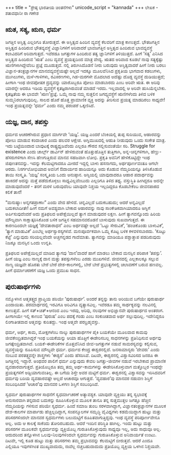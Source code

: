 +++
title = "ಶ್ರೇಷ್ಠ ಭಾರತೀಯ ಚಿಂತನೆಗಳು"
unicode_script = "kannada"
+++
ಲೇಖಕ - ಶತಾವಧಾನೀ ರಾ ಗಣೇಶ

## ಋತ, ಸತ್ಯ, ಋಣ, ಧರ್ಮ

ಜಗತ್ತಿನ ಅಸ್ತಿತ್ವ ಎಲ್ಲರಿಗೂ ತೋರುತ್ತದೆ. ಈ ಅಸ್ತಿತ್ವದ ಹಿಂದಿನ ವ್ಯವಸ್ಥೆ ಕೆಲವರಿಗೆ ಮಾತ್ರ ಕಾಣುತ್ತದೆ. ಭೌತಜಗತ್ತಿನ ಅಸ್ತಿತ್ವದ ಹಿಂದಿರುವ ಭೌತವ್ಯವಸ್ಥೆ ವಿಜ್ಞಾನಿಗಳಿಗೆ ಅರಿವಾದರೆ ಭಾವಜಗತ್ತಿನ ಅಸ್ತಿತ್ವದ ಹಿಂದಿರುವ ಭಾವವ್ಯವಸ್ಥೆ ಕಲಾವಿದರಿಗೆ ಅರಿವಾಗುತ್ತದೆ. ಇವೆರಡೂ ಜಗತ್ತುಗಳ ಹಿಂದಿರುವ ತತ್ವ ಜ್ಞಾನಿಗಳಿಗೆ ತಿಳಿಯುತ್ತದೆ. ಹೀಗೆ ‘ಸತ್ಯ’ ಎನಿಸಿದ ಅಸ್ತಿತ್ವದ ಹಿಂದಿರುವ ‘ಋತ’ ಎಂಬ ವ್ಯವಸ್ಥೆ ಪ್ರಯತ್ನದಿಂದ ಮಾತ್ರ ವೇದ್ಯ. ಋತದ ಅರಿವಾದ ಕೂಡಲೆ ನಾವು ಸತ್ಯಕ್ಕೆಷ್ಟು ಋಣಿಗಳಾಗಿದ್ದೇವೆಂಬ ಪ್ರಜ್ಞೆ ಮೂಡುತ್ತದೆ. ನಲ್ಲಿ ತಿರುಗಿಸಿದೊಡನೆ ನೀರು ಬರುವುದು ಅಸ್ತಿತ್ವವಾದರೆ ಹೀಗೆ ನೀರು ಬರಲು ವಿಜ್ಞಾನ-ತಂತ್ರಜ್ಞಾನಗಳ ಮಾನವವ್ಯವಸ್ಥೆಯಷ್ಟೇ ಅಲ್ಲದೆ ಇದಕ್ಕೂ ಮೂಲವೆನಿಸಿದ ಪ್ರಕೃತಿಯ ಭಾಗವಾದ ಕಡಲುಗಳು, ಮುಗಿಲುಗಳು, ಮಳೆ-ಗಾಳಿಗಳು, ರವಿಕಿರಣಗಳು, ಗಿಡ-ಮರಗಳೇ ಮೊದಲಾದ ಅದೆಷ್ಟು ದೊಡ್ಡ ವ್ಯವಸ್ಥೆ ದುಡಿಯುತ್ತದೆ; ಹೀಗಾಗಿ ಇಂಥ ಜೀವಪೋಷಕ ದ್ರವ್ಯವನ್ನು ಯಾರೊಬ್ಬರೂ ಪೋಲು ಮಾಡಬಾರದು ಎಂಬ ಅರಿವೇ ಋತ. ಈ ಅರಿವು ಯಾರನ್ನೇ ಆದರೂ ಇಡಿಯ ವ್ಯವಸ್ಥೆಗೆ ಕೃತಜ್ಞರಾಗಿರುವಂತೆ ಮಾಡದೆ ಇರದು. ಇಲ್ಲವಾದಲ್ಲಿ ಆ ಅರಿವೇ ಹುಸಿಯೆನ್ನಬೇಕು. ಕೃತಜ್ಞತೆಯ ಈ ಭಾವವೇ ‘ಋಣ’ಪ್ರಜ್ಞೆ. ಒಮ್ಮೆ ನಾವು ನಮ್ಮ ಸುತ್ತಲಿನ ಜಗದ್ವ್ಯವಸ್ಥೆಗೆ ಋಣಿಗಳೆಂದು ತಿಳಿದ ಬಳಿಕ ಸುಮ್ಮನಿರಲಾಗುವುದಿಲ್ಲ. ಸಾಲದ ಹೊರೆ ಹೊತ್ತ ಪ್ರಾಮಾಣಿಕ ವ್ಯಕ್ತಿ ಅದನ್ನು ತೀರಿಸುವ ಪ್ರಯತ್ನ ಮಾಡದಿರಲು ಸಾಧ್ಯವೇ! ಇಂಥ ಪ್ರಯತ್ನವನ್ನೇ ‘ಧರ್ಮ’ ಎಂದು ನಮ್ಮ ಪರಂಪರೆ ಒಕ್ಕಣಿಸಿದೆ.

## ಯಜ್ಞ, ದಾನ, ತಪಸ್ಸು

ಧರ್ಮದ ಆಚರಣೆಗಿರುವ ಪ್ರಧಾನ ಮಾರ್ಗವೇ ‘ಯಜ್ಞ’. ಯಜ್ಞ ಎಂದರೆ ಬೆಂಕಿಯಲ್ಲಿ ತುಪ್ಪ ಸುರಿಯುವ, ಆಹಾರವನ್ನು ಪೋಲು ಮಾಡುವ ಕಂದಾಚಾರ ಎಂದು ಹಲವರ ಆಕ್ಷೇಪ. ಅಗ್ನಿಮುಖದಲ್ಲಿ ಆಹುತಿ ನೀಡುವುದು ಒಂದು ಸಂಕೇತ ಮಾತ್ರ. ಇದು ಬಟ್ಟೆಯಿಂದಾದ ಬಾವುಟಕ್ಕೆ ರಾಷ್ಟ್ರಧ್ವಜವೆಂದು ಎಲ್ಲರೂ ಗೌರವ ಸಲ್ಲಿಸುವಂತೆಯೇ ಸರಿ. Struggle for existence ಎಂದು ಚಾರ್ಲ್ಸ್ ಡಾರ್ವಿನ್ ಹೇಳಿರುವಂತೆ ಹೊತ್ತುಹೊತ್ತಿನ ತುತ್ತಿಗಾಗಿ, ಅನ್ನ-ಚಿನ್ನಗಳಿಗಾಗಿ, ಹೆಣ್ಣು-ಹೆಸರುಗಳಿಗಾಗಿ ಸೆಣಸಿ ಹೆಣಗುತ್ತಿರುವ ಮಾನವ ಸಹಜವಾಗಿ ಲೋಭಿ. ಪ್ರಕೃತಿ ಅವನಿಗೆ ಹೇಳಿಕೊಟ್ಟಿದ್ದೇ ಇಂಥ ಜಿಪುಣತನವನ್ನು. ಇದನ್ನು ಕೆಲಮಟ್ಟಿಗಾದರೂ ಮೀರದೆ ಇದ್ದಲ್ಲಿ ಬಾಳು ಹಸನಾಗದು, ಅರ್ಥಪೂರ್ಣವಂತೂ ಆಗಲೇ ಆರದು. ನಿಸರ್ಗಲೋಭಿಯಾದ ಅವನಿಗೆ ಔದಾರ್ಯದ ಹಾದಿಯನ್ನೂ ಅದು ಕೊಡುವ ನೆಮ್ಮದಿಯನ್ನೂ ತಿಳಿಸಿಕೊಡುವ ತಾಯಿ ಸಂಸ್ಕೃತಿ. ‘ಯಜ್ಞ’ ಸಂಸ್ಕೃತಿಯ ಒಂದು ಅನುಷ್ಠಾನ. ಅಗ್ನಿಯಲ್ಲಿ ಯಾವುದಾದರೂ ಆಹಾರ ಪದಾರ್ಥವನ್ನು ಹಾಕಿದರೆ ಅದನ್ನು ಮತ್ತೆ ಪಡೆದುಕೊಳ್ಳಲು ಸಾಧ್ಯವಿಲ್ಲವೆಂಬುದು ಎಲ್ಲರಿಗೂ ತಿಳಿದ ತಥ್ಯ. ವಸ್ತುಸ್ಥಿತಿ ಹೀಗಿದ್ದರೂ ಅದನ್ನೇ ಮಾಡುವುದೆಂದರೆ - ತನಗೆ ಮರಳಿ ಬರುವುದೆಂಬ ಯಾವುದೇ ನಿಶ್ಚಯ ಇಲ್ಲದಿದ್ದರೂ ಕೊಡಬೇಕೆಂಬ ಜೀವನಪಾಠದ ಕಲಿಕೆ ತಾನೆ!

“ಮನುಷ್ಯಾಃ ಅನ್ನಗತಪ್ರಾಣಾಃ” ಎಂದು ವೇದ ಹೇಳಿದೆ. ಚಿನ್ನವಿಲ್ಲದೆ ಬದುಕಬಹುದು; ಆದರೆ ಅನ್ನವಿಲ್ಲದೆ ಬದುಕಲಾದೀತೇ! ಹೀಗೆ ನಮಗೆ ಅವಶ್ಯವಾಗಿ ಬೇಕಾದ ಆಹಾರವನ್ನು ನಾವು ಸಾಂಕೇತಿಕವಾಗಿಯಾದರೂ ಅಗ್ನಿಗೆ ಅರ್ಪಿಸುವುದೆಂದರೆ ಅದು ಪ್ರತಿಫಲದ ಅಪೇಕ್ಷೆಯಿಲ್ಲದೆ ತ್ಯಾಗ ಮಾಡುವುದರ ಲಕ್ಷಣ. ಹೀಗೆ ತ್ಯಾಗವನ್ನೊಂದು ಹಿರಿಯ ಮೌಲ್ಯವಾಗಿ ಸಾಕ್ಷಾತ್ಕರಿಸಿಕೊಂಡ ಬಳಿಕ ಜಗತ್ತಿನ ಸಹಮಾನವರೊಡನೆ ಬಾಳುವುದು ಸುಖವಾಗುತ್ತದೆ. ಈ ಕಾರಣದಿಂದಲೇ ಯಜ್ಞಕ್ಕೆ ‘ದೇವತಾರಾಧನೆ’ ಎಂಬ ಅರ್ಥವಷ್ಟೇ ಅಲ್ಲದೆ ‘ಒಟ್ಟು ಸೇರುವಿಕೆ’, ‘ಹಂಚಿಕೊಂಡು ಬಾಳುವಿಕೆ’, ‘ತ್ಯಾಗ ಮಾಡುವಿಕೆ’ ಎಂಬೆಲ್ಲ ಅರ್ಥಸ್ವಾರಸ್ಯಗಳಿವೆ. ಮನಃಪೂರ್ವಕವಾಗಿ ಒಮ್ಮೆ ಕೊಟ್ಟ ಬಳಿಕ ಕಳವಳಿಸಬಾರದು. ‘ಕೊಟ್ಟು ಕೆಟ್ಟೆ’ ಎನ್ನುವುದು ಸರಿಯಲ್ಲವೆಂದೇ ಅಚ್ಚಗನ್ನಡದ ಗಾದೆಮಾತು. ತ್ಯಾಗವನ್ನು ಮಾಡಿಯೂ ಪಶ್ಚಾತ್ತಾಪ ಪಡದಿರುವುದು ನಿಜಕ್ಕೂ ಮನಸ್ಸಿನ ಒಂದು ಉನ್ನತಿ.

ಪ್ರತಿಫಲದ ಅಪೇಕ್ಷೆಯಿಲ್ಲದೆ ಮಾಡಿದ ತ್ಯಾಗವು ‘ದಾನ’ವಾದರೆ ಹಾಗೆ ಮಾಡಲು ಬೇಕಾದ ಮನಸ್ಸಿನ ಪರಿಪಾಕ ‘ತಪಸ್ಸು’. ಹೀಗೆ ಯಜ್ಞ ಎಂಬ ನಾಣ್ಯಕ್ಕೆ ದಾನ ಮತ್ತು ತಪಸ್ಸುಗಳೆಂಬ ಎರಡು ಮುಖಗಳಿವೆ. ಜೀವನದಲ್ಲಿ ಎಲ್ಲಕಾಲಕ್ಕೂ ಸಲ್ಲುವ ನಾಣ್ಯ ಯಜ್ಞವೇ ಹೊರತು ಬೇರೆ ಬೇರೆ ದೇಶ-ಕಾಲಗಳಲ್ಲಿ, ಬೇರೆ ಬೇರೆ ಪ್ರಭುತ್ವಗಳಲ್ಲಿ ಚಲಾವಣೆಗೆ ಬರುವ ಹಣವಲ್ಲ. ಹೀಗೆ ಧರ್ಮಾಚರಣೆಗೆ ಯಜ್ಞ ಒಂದು ಪ್ರಮುಖ ಸಾಧನ.

## ಪುರುಷಾರ್ಥಗಳು

ನಮ್ಮೊಳಗಿನ ಆತ್ಮತತ್ತ್ವದ ಪ್ರಾಪ್ತಿಯ ಪರಿಯೇ ‘ಪುರುಷಾರ್ಥ’. ಅಂದರೆ ತನ್ನನ್ನು ತಾನು ಅರಿಯುವ ಬಗೆಯೇ ಪುರುಷಾರ್ಥ ಎಂದಾಯಿತು. ಪರಮಾರ್ಥದಲ್ಲಿ ಇರವಿಗೂ ಅರಿವಿಗೂ ವ್ಯತ್ಯಾಸವಿಲ್ಲ. ಇವೆರಡೂ ತಮ್ಮ ಸಾರ್ಥಕ್ಯವನ್ನು ನಲವಿನಲ್ಲಿ ಕಾಣುತ್ತವೆ. ಹೀಗೆ ಸತ್+ಚಿತ್+ಆನಂದ ಎಂಬ ಇರವು, ಅರಿವು, ನಲವುಗಳ ಅಭಿಜ್ಞಾನವೇ ಪುರುಷಾರ್ಥದ ಅಂತರಂಗ. ಹೀಗಾಗಿಯೇ ಇಲ್ಲಿ ಕಾಣುವ ‘ಪುರುಷ’ ಎಂಬ ಪದಕ್ಕೆ ಗಂಡು ಎಂಬ ಸಂಕುಚಿತವಾದ ಅರ್ಥ ಸಲ್ಲುವುದಿಲ್ಲ. ಇದೇನಿದ್ದರೂ ಲಿಂಗಾತೀತವಾದ ಆತ್ಮವನ್ನು ಕುರಿತದ್ದು. ಇಂಥ ಆತ್ಮವೇ ಪರಬ್ರಹ್ಮವಸ್ತು.

ಧರ್ಮ, ಅರ್ಥ, ಕಾಮ, ಮೋಕ್ಷಗಳೆಂಬ ನಾಲ್ಕು ಪುರುಷಾರ್ಥಗಳ ಪೈಕಿ ಬಯಕೆಯೇ ಮೂಲವಾದ ಕಾಮವು ಜೀವಕೇಂದ್ರಿತವಾಗಿದ್ದರೆ ಇಂಥ ಬಯಕೆಯನ್ನು ಆಯಾ ಹೊತ್ತಿಗೆ ಈಡೇರಿಸಬಲ್ಲ ಸಾಧನಗಳನ್ನು ಪ್ರತಿನಿಧಿಸುವ ಅರ್ಥವು ಜಗತ್ಕೇಂದ್ರಿತವಾಗಿದೆ. ಬಯಕೆ-ಈಡೇರಿಕೆಗಳ ಮೊತ್ತವೆನಿಸಿದ ಜೀವ-ಜಗತ್ತುಗಳ ನಡುವೆ ಸಾಮರಸ್ಯವನ್ನು ಕಲ್ಪಿಸುವ, ವ್ಯವಸ್ಥೆಯನ್ನು ರೂಪಿಸುವ ಮೌಲ್ಯವೇ ಧರ್ಮ. ಧರ್ಮದ ಕೇಂದ್ರ
ಈಶ್ವರನಲ್ಲಿದೆ. ಜನಸಾಮಾನ್ಯರು ‘ದೇವರು’ ಎಂದು ನಂಬುವ ಪರತತ್ತ್ವವನ್ನೇ ಶಾಸ್ತ್ರಗಳು ‘ಈಶ್ವರ’ ಎಂದು ಹೆಸರಿಸಿವೆ. ದಿಟವೇ, ಈಶ್ವರನಲ್ಲಿ ವಿಶ್ವಾಸವಿರಿಸದ ಜನರೂ ಈ ಜಗತ್ತಿನಲ್ಲಿ ಇದ್ದಾರೆ. ಅಂಥವರ ಪಾಲಿಗೆ ಧರ್ಮ ಎನ್ನುವುದು ಕೇವಲ ಜಗತ್ತು-ಜೀವಗಳ ನಡುವೆ ಇರಬೇಕಾದ ಪ್ರಾಮಾಣಿಕ ವ್ಯವಹಾರವಾಗುತ್ತದೆ. ಪ್ರತಿಯೊಬ್ಬರೂ ತಮ್ಮ ತಮ್ಮ ಅರ್ಥ-ಕಾಮಗಳನ್ನು ಈಡೇರಿಸಿಕೊಳ್ಳುವಾಗ ಮತ್ತೊಬ್ಬರ ಇಂಥದ್ದೇ ಪ್ರಯತ್ನಗಳಿಗೆ ಅಡ್ಡಿಯಾಗುವಂತಿಲ್ಲ. ಈ ಬಗೆಯ ಶಿಸ್ತೇ ಅವರ ಮಟ್ಟಿಗೆ ಧರ್ಮ. ಈಶ್ವರನಲ್ಲಿ ವಿಶ್ವಾಸವನ್ನು ಇರಿಸಿದವರಿಗೆ ಧರ್ಮವು ಬರಿಯ ವ್ಯವಹಾರವಷ್ಟೇ ಅಲ್ಲದೆ ಆಚಾರವೂ ಆಗುತ್ತದೆ. ‘ವ್ಯವಹಾರ’ವು ಮಾನವರ ನಡುವಣ ಶಿಸ್ತಿಗೆ ಸಂಬಂಧಿಸಿದರೆ ‘ಆಚಾರ’ವು ಮಾನವರ ಒಳಗಣ ಶಿಸ್ತಿಗೆ ಸಂಬಂಧಿಸಿದೆ.

ಸ್ವಧರ್ಮ ಪುರುಷಾರ್ಥಗಳ ಸಾಧನೆಗೆ ಸ್ವಧರ್ಮಾಚರಣೆ ಅತ್ಯಾವಶ್ಯಕ. ಯಾವುದೇ ವ್ಯಕ್ತಿಯು ತನ್ನ ಸ್ವಭಾವಕ್ಕೆ ಅನುಸಾರವಾಗಿ ತನ್ನದಾದ ಬದುಕನ್ನು ರೂಪಿಸಿಕೊಳ್ಳುವ ಮೂಲಕ ತಾನೂ ತನ್ನ ಸುತ್ತಮುತ್ತಲ ಜಗತ್ತೂ ಹೆಚ್ಚಿನ ನೆಮ್ಮದಿಯನ್ನು ಗಳಿಸುವ ಪರಿಯೇ ಸ್ವಧರ್ಮ. ಹಿಂದೆ ಸಮಾಜ ತುಂಬ ಸರಳವಾಗಿದ್ದಾಗ, ವಿಜ್ಞಾನತಂತ್ರಜ್ಞಾನಗಳ ಮೂಲಕ ದೇಶ-ಕಾಲಗಳ ಮಾರ್ಪಾಡು ಹೆಚ್ಚಿಲ್ಲದಿದ್ದಾಗ, ಸಂಪನ್ಮೂಲಗಳ ಸಮೃದ್ಧಿ ವೈವಿಧ್ಯಗಳು ಕಡಮೆಯಿದ್ದಾಗ ಹುಟ್ಟು ಮತ್ತು ಪರಿಸರಗಳಿಂದಲೇ ಮಾನವರ ಸ್ವಧರ್ಮಗಳು ಬಲುಮಟ್ಟಿಗೆ ರೂಪಿತವಾಗುತ್ತಿದ್ದವು. ಇಂಥ ವ್ಯವಸ್ಥೆ ಪರಿಪೂರ್ಣವೇನೂ ಅಲ್ಲ. ಅದು ಆ ಕಾಲಕ್ಕೆ ಸಾಕೆಂದು ತೋರಿರಬಹುದು. ಆದರೆ ಇಂದಿನ ಪರಿಸ್ಥಿತಿ ಹಾಗಿಲ್ಲ. ಇಂದು ಹುಟ್ಟು ಮತ್ತು ಪರಿಸರಗಳ ಮೂಲಕವೇ ಸ್ವಧರ್ಮವನ್ನು ವ್ಯಕ್ತಿಯೊಬ್ಬ ಗುರುತಿಸಿಕೊಳ್ಳುವುದು ಸಾಧ್ಯವೂ ಇಲ್ಲ, ಅದು ಸಾಧುವೂ ಅಲ್ಲ. ಆದುದರಿಂದ ತನ್ನೊಳಗಿನ ಒಲವು-ನಿಲವುಗಳಿಂದಲೇ ಸ್ವಧರ್ಮವನ್ನು ಗುರುತಿಸಿಕೊಳ್ಳುವ ಅನಿವಾರ್ಯತೆ ಉಂಟು. ದಿಟವೇ, ಇಲ್ಲಿ ಕೂಡ ಹುಟ್ಟು ಮತ್ತು ಪರಿಸರಗಳು ತಮ್ಮ ಪ್ರಭಾವವನ್ನು ಕೆಲಮಟ್ಟಿಗೆ ಬೀರುತ್ತವೆ. ಆದರೆ ಎಂದೂ ಎಲ್ಲಿಯೂ ಇವುಗಳಿಗಿಂತ ಮುಖ್ಯವಾದುದು, ನಾವೆಲ್ಲ ನಚ್ಚಬಹುದಾದುದು ಪ್ರತಿಯೊಬ್ಬ ವ್ಯಕ್ತಿಯ ಒಳಗಿನ ನಿಶ್ಚಯವೇ.

